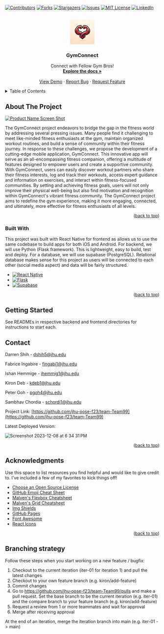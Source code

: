  <!-- Improved compatibility of back to top link: See: https://github.com/othneildrew/Best-README-Template/pull/73 -->

<a name="readme-top"></a>

<!--
*** Thanks for checking out the Best-README-Template. If you have a suggestion
*** that would make this better, please fork the repo and create a pull request
*** or simply open an issue with the tag "enhancement".
*** Don't forget to give the project a star!
*** Thanks again! Now go create something AMAZING! :D
-->

<!-- PROJECT SHIELDS -->
<!--
*** I'm using markdown "reference style" links for readability.
*** Reference links are enclosed in brackets [ ] instead of parentheses ( ).
*** See the bottom of this document for the declaration of the reference variables
*** for contributors-url, forks-url, etc. This is an optional, concise syntax you may use.
*** https://www.markdownguide.org/basic-syntax/#reference-style-links
-->

[![Contributors][contributors-shield]][contributors-url]
[![Forks][forks-shield]][forks-url]
[![Stargazers][stars-shield]][stars-url]
[![Issues][issues-shield]][issues-url]
[![MIT License][license-shield]][license-url]
[![LinkedIn][linkedin-shield]][linkedin-url]

<!-- PROJECT LOGO -->
<br />
<div align="center">
  <a href="https://github.com/othneildrew/Best-README-Template">
    <img src="images/logo.png" alt="Logo" width="80" height="80">
  </a>

  <h3 align="center">GymConnect</h3>

  <p align="center">
    Connect with Fellow Gym Bros!
    <br />
    <a href="https://github.com/othneildrew/Best-README-Template"><strong>Explore the docs »</strong></a>
    <br />
    <br />
    <a href="https://github.com/othneildrew/Best-README-Template">View Demo</a>
    ·
    <a href="https://github.com/othneildrew/Best-README-Template/issues">Report Bug</a>
    ·
    <a href="https://github.com/othneildrew/Best-README-Template/issues">Request Feature</a>
  </p>
</div>

<!-- TABLE OF CONTENTS -->
<details>
  <summary>Table of Contents</summary>
  <ol>
    <li>
      <a href="#about-the-project">About The Project</a>
      <ul>
        <li><a href="#built-with">Built With</a></li>
      </ul>
    </li>
    <li>
      <a href="#getting-started">Getting Started</a>
      <ul>
        <li><a href="#prerequisites">Prerequisites</a></li>
        <li><a href="#installation">Installation</a></li>
      </ul>
    </li>
    <li><a href="#usage">Usage</a></li>
    <li><a href="#roadmap">Roadmap</a></li>
    <li><a href="#contributing">Contributing</a></li>
    <li><a href="#license">License</a></li>
    <li><a href="#contact">Contact</a></li>
    <li><a href="#acknowledgments">Acknowledgments</a></li>
  </ol>
</details>

<!-- ABOUT THE PROJECT -->

## About The Project

[![Product Name Screen Shot][product-screenshot]](https://example.com)

The GymConnect project endeavors to bridge the gap in the fitness world by addressing several pressing issues. Many people find it challenging to meet like-minded fitness enthusiasts at the gym, maintain organized workout routines, and build a sense of community within their fitness journey. In response to these challenges, we propose the development of a cutting-edge mobile application, GymConnect. This innovative app will serve as an all-encompassing fitness companion, offering a multitude of features designed to empower users and create a supportive community. With GymConnect, users can easily discover workout partners who share their fitness interests, log and track their workouts, access expert guidance and information on exercises, and interact within fitness-focused communities. By setting and achieving fitness goals, users will not only improve their physical well-being but also find motivation and recognition within GymConnect's vibrant fitness community. The GymConnect project aims to redefine the gym experience, making it more engaging, connected, and ultimately, more effective for fitness enthusiasts of all levels.

<p align="right">(<a href="#readme-top">back to top</a>)</p>

### Built With

This project was built with React Native for frontend as allows us to use the same codebase to build apps for both iOS and Android. For backend, we will use Python (Flask framework). This is lightweight, easy to build, test and deploy. For a database, we will use supabase (PostgreSQL). Relational database makes sense for this project as users will be connected to each other (social media aspect) and data will be fairly structured.

- [![React Native][React-Native]][React-Native-url]
- [![Flask][Flask]][Flask-url]
- [![Supabase][Supabase]][Supabase-url]

<p align="right">(<a href="#readme-top">back to top</a>)</p>

<!-- GETTING STARTED -->

## Getting Started

See READMEs in respective backend and frontend directories for instructions to start each.

<!-- CONTACT -->

## Contact
Darren Shih - dshih5@jhu.edu

Fabrice Ingabire - fingabi1@jhu.edu

Ishan Hemmige - ihemmig1@jhu.edu

Kiron Deb - kdeb1@jhu.edu

Peter Goh - pgoh4@jhu.edu

Sambhav Chordia - schordi1@jhu.edu

<!--Your Name - [@your_twitter](https://twitter.com/your_username) - email@example.com-->

Project Link: [https://github.com/jhu-oose-f23/team-Team99](https://github.com/jhu-oose-f23/team-Team99)


Latest Deployed Version:

<img width="336" alt="Screenshot 2023-12-08 at 6 34 31 PM" src="https://github.com/jhu-oose-f23/team-Team99/assets/64459817/1efe7781-379e-4714-a499-4b69aea32e0f">


<p align="right">(<a href="#readme-top">back to top</a>)</p>

<!-- ACKNOWLEDGMENTS -->

## Acknowledgments

Use this space to list resources you find helpful and would like to give credit to. I've included a few of my favorites to kick things off!

- [Choose an Open Source License](https://choosealicense.com)
- [GitHub Emoji Cheat Sheet](https://www.webpagefx.com/tools/emoji-cheat-sheet)
- [Malven's Flexbox Cheatsheet](https://flexbox.malven.co/)
- [Malven's Grid Cheatsheet](https://grid.malven.co/)
- [Img Shields](https://shields.io)
- [GitHub Pages](https://pages.github.com)
- [Font Awesome](https://fontawesome.com)
- [React Icons](https://react-icons.github.io/react-icons/search)

<p align="right">(<a href="#readme-top">back to top</a>)</p>

<!-- MARKDOWN LINKS & IMAGES -->
<!-- https://www.markdownguide.org/basic-syntax/#reference-style-links -->

[contributors-shield]: https://img.shields.io/github/contributors/othneildrew/Best-README-Template.svg?style=for-the-badge
[contributors-url]: https://github.com/othneildrew/Best-README-Template/graphs/contributors
[forks-shield]: https://img.shields.io/github/forks/othneildrew/Best-README-Template.svg?style=for-the-badge
[forks-url]: https://github.com/othneildrew/Best-README-Template/network/members
[stars-shield]: https://img.shields.io/github/stars/othneildrew/Best-README-Template.svg?style=for-the-badge
[stars-url]: https://github.com/othneildrew/Best-README-Template/stargazers
[issues-shield]: https://img.shields.io/github/issues/othneildrew/Best-README-Template.svg?style=for-the-badge
[issues-url]: https://github.com/othneildrew/Best-README-Template/issues
[license-shield]: https://img.shields.io/github/license/othneildrew/Best-README-Template.svg?style=for-the-badge
[license-url]: https://github.com/othneildrew/Best-README-Template/blob/master/LICENSE.txt
[linkedin-shield]: https://img.shields.io/badge/-LinkedIn-black.svg?style=for-the-badge&logo=linkedin&colorB=555
[linkedin-url]: https://linkedin.com/in/othneildrew
[product-screenshot]: images/screenshot.png
[Next.js]: https://img.shields.io/badge/next.js-000000?style=for-the-badge&logo=nextdotjs&logoColor=white
[Next-url]: https://nextjs.org/
[React.js]: https://img.shields.io/badge/React-20232A?style=for-the-badge&logo=react&logoColor=61DAFB
[React-url]: https://reactjs.org/
[Vue.js]: https://img.shields.io/badge/Vue.js-35495E?style=for-the-badge&logo=vuedotjs&logoColor=4FC08D
[Vue-url]: https://vuejs.org/
[Angular.io]: https://img.shields.io/badge/Angular-DD0031?style=for-the-badge&logo=angular&logoColor=white
[Angular-url]: https://angular.io/
[Svelte.dev]: https://img.shields.io/badge/Svelte-4A4A55?style=for-the-badge&logo=svelte&logoColor=FF3E00
[Svelte-url]: https://svelte.dev/
[Laravel.com]: https://img.shields.io/badge/Laravel-FF2D20?style=for-the-badge&logo=laravel&logoColor=white
[Laravel-url]: https://laravel.com
[Bootstrap.com]: https://img.shields.io/badge/Bootstrap-563D7C?style=for-the-badge&logo=bootstrap&logoColor=white
[Bootstrap-url]: https://getbootstrap.com
[JQuery.com]: https://img.shields.io/badge/jQuery-0769AD?style=for-the-badge&logo=jquery&logoColor=white
[JQuery-url]: https://jquery.com
[React-Native-url]: https://reactnative.dev/
[React-Native]: https://img.shields.io/badge/react_native-%2320232a.svg?style=for-the-badge&logo=react&logoColor=%2361DAFB
[Flask-url]: https://flask.palletsprojects.com/en/2.3.x/
[Flask]: https://img.shields.io/badge/flask-%23000.svg?style=for-the-badge&logo=flask&logoColor=white
[Supabase-url]: https://supabase.com/
[Supabase]: https://img.shields.io/badge/Supabase-3ECF8E?style=for-the-badge&logo=supabase&logoColor=white

## Branching strategy

Follow these steps when you start working on a new feature / bugfix:

1. Checkout to the current iteration (iter-01 for iteration 1) and pull the latest changes
2. Checkout to your own feature branch (e.g. kiron/add-feature)
3. Commit changes
4. Go to https://github.com/jhu-oose-f23/team-Team99/pulls and make a pull request. Set the base branch to be the current iteration (e.g. iter-01) and the compare branch to your feature branch (e.g. kiron/add-feature)
5. Request a review from 1 or more teammates and wait for approval
6. Merge after receiving approval

At the end of an iteration, merge the iteration branch into main (e.g. iter-01 -> main)
